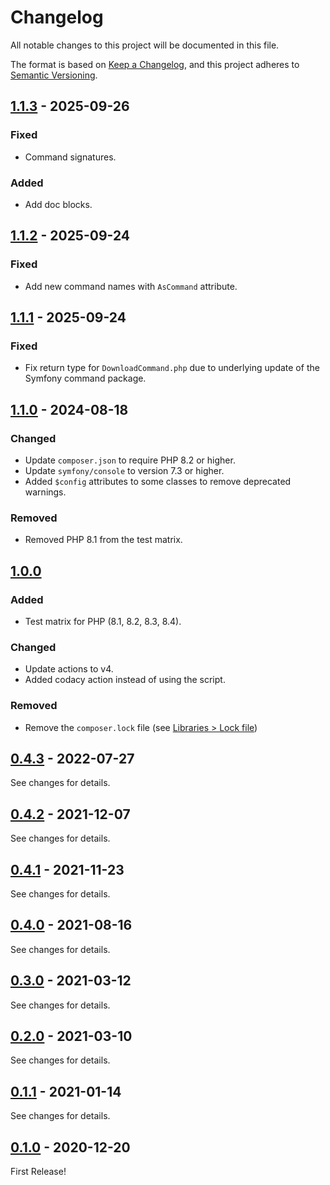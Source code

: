 # Changelog

All notable changes to this project will be documented in this file.

The format is based on [Keep a Changelog](https://keepachangelog.com/en/1.1.0/),
and this project adheres to [Semantic Versioning](https://semver.org/spec/v2.0.0.html).

## [1.1.3] - 2025-09-26

### Fixed

- Command signatures.

### Added

- Add doc blocks.

## [1.1.2] - 2025-09-24

### Fixed

- Add new command names with `AsCommand` attribute.

## [1.1.1] - 2025-09-24

### Fixed

- Fix return type for `DownloadCommand.php` due to underlying update of the Symfony command package.

## [1.1.0] - 2024-08-18

### Changed

- Update `composer.json` to require PHP 8.2 or higher.
- Update `symfony/console` to version 7.3 or higher.
- Added `$config` attributes to some classes to remove deprecated warnings.

### Removed

- Removed PHP 8.1 from the test matrix.

## [1.0.0]

### Added

- Test matrix for PHP (8.1, 8.2, 8.3, 8.4).

### Changed

- Update actions to v4.
- Added codacy action instead of using the script.

### Removed

- Remove the `composer.lock` file (see [Libraries > Lock file](https://getcomposer.org/doc/02-libraries.md#lock-file))

## [0.4.3] - 2022-07-27

See changes for details.

## [0.4.2] - 2021-12-07

See changes for details.

## [0.4.1] - 2021-11-23

See changes for details.

## [0.4.0] - 2021-08-16

See changes for details.

## [0.3.0] - 2021-03-12

See changes for details.

## [0.2.0] - 2021-03-10

See changes for details.

## [0.1.1] - 2021-01-14

See changes for details.

## [0.1.0] - 2020-12-20

First Release!

[1.1.3]: https://github.com/26b/i18n-midoru/compare/1.1.2...1.1.3
[1.1.2]: https://github.com/26b/i18n-midoru/compare/1.1.1...1.1.2
[1.1.1]: https://github.com/26b/i18n-midoru/compare/1.1.0...1.1.1
[1.1.0]: https://github.com/26b/i18n-midoru/compare/1.0.0...1.1.0
[1.0.0]: https://github.com/26b/i18n-midoru/compare/0.4.3...1.0.0
[0.4.3]: https://github.com/26b/i18n-midoru/compare/0.4.2...0.4.3
[0.4.2]: https://github.com/26b/i18n-midoru/compare/0.4.1...0.4.2
[0.4.1]: https://github.com/26b/i18n-midoru/compare/0.4.0...0.4.1
[0.4.0]: https://github.com/26b/i18n-midoru/compare/0.3.0...0.4.0
[0.3.0]: https://github.com/26b/i18n-midoru/compare/0.2.0...0.3.0
[0.2.0]: https://github.com/26b/i18n-midoru/compare/0.1.1...0.2.0
[0.1.1]: https://github.com/26b/i18n-midoru/compare/0.1.0...0.1.1
[0.1.0]: https://github.com/26b/unbabble/releases/tag/0.1.0
